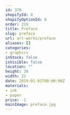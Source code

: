 ```yaml
---
id: 370
shopifyId: 0
shopifyOptionId: 0
order: 219
title: Preface
slug: preface
url: art-works/preface
aliases: []
categories:
- graphics
inStock: false
isVisible: false
location: ""
height: 30
width: 21
date: 2019-01-01T00:00:00Z
materials:
- ink
- paper
price: -1
mainImage: preface.jpg
---
```

